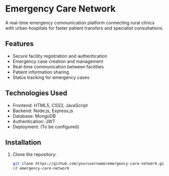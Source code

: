 # Emergency Care Network

A real-time emergency communication platform connecting rural clinics with urban hospitals for faster patient transfers and specialist consultations.

## Features

- Secure facility registration and authentication
- Emergency case creation and management
- Real-time communication between facilities
- Patient information sharing
- Status tracking for emergency cases

## Technologies Used

- Frontend: HTML5, CSS3, JavaScript
- Backend: Node.js, Express.js
- Database: MongoDB
- Authentication: JWT
- Deployment: (To be configured)

## Installation

1. Clone the repository:
   ```bash
   git clone https://github.com/yourusername/emergency-care-network.git
   cd emergency-care-network